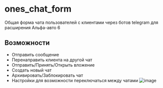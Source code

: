 # ones_chat_form
Общая форма чата пользователей с клиентами через ботов telegram для расширения Альфа-авто 6
## Возможности
* Отправить сообщение
* Перенаправить клиента на другой чат
* Отправить/Принять/Открыть вложение
* Создать новый чат
* Архивировать/Заблокировать чат
* Настройки для возможности переключаться между чатами
![image](https://github.com/user-attachments/assets/43799434-566a-4101-ac66-8bbe18377dd3)
